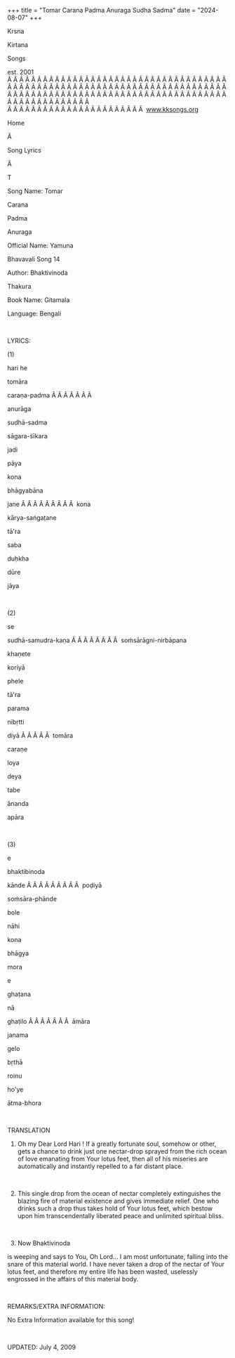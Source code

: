 +++ 
title = "Tomar Carana Padma Anuraga Sudha Sadma"
date = "2024-08-07"
+++

Krsna
 
Kirtana
 
Songs

est. 2001
Â Â Â Â Â Â Â Â Â Â Â Â Â Â Â Â Â Â Â Â Â Â Â Â Â Â Â Â Â Â Â Â Â Â Â Â Â Â Â Â Â Â Â Â Â Â Â Â Â Â Â Â Â Â Â Â Â Â Â Â Â Â Â Â Â Â Â Â Â Â Â Â Â Â Â Â Â Â Â Â Â Â Â Â Â Â Â Â Â Â Â Â Â Â Â Â Â Â Â Â Â Â Â Â Â Â Â Â Â Â Â Â Â Â Â Â Â Â Â Â Â Â Â Â Â  
Â Â Â Â Â Â Â Â Â Â Â Â Â Â Â Â Â Â Â Â Â Â Â  
www.kksongs.org








Home


Ã 
 
Song Lyrics
 
Ã 
 
T


Song Name: 
Tomar
 
Carana
 
Padma
 
Anuraga


Official Name: 
Yamuna
 
Bhavavali
 Song 14


Author: 
Bhaktivinoda
 
Thakura


Book Name: 
Gitamala


Language: 
Bengali


 


LYRICS:


(1)


hari
 he


tomāra
 
caraṇa-padma
Â Â Â Â Â Â Â 

anurāga
 
sudhā-sadma


sāgara-śīkara
 
jadi
 
pāya


kona
 
bhāgyabāna
 
jane
Â Â Â Â Â Â Â Â Â  
kona
 
kārya-sańgaṭane


tā'ra
 
saba
 
duḥkha
 
dūre
 
jāya


 


(2)


se
 
sudhā-samudra-kaṇa
Â Â Â Â Â Â Â Â  
soḿsārāgni-nirbāpana


khaṇete
 
koriyā
 
phele
 
tā'ra


parama
 
nibṛtti
 
diyā
Â Â Â Â Â  
tomāra
 
caraṇe
 
loya


deya
 
tabe
 
ānanda
 
apāra


 


(3)


e
 
bhaktibinoda
 
kānde
Â Â Â Â Â Â Â Â Â  
poḍiyā
 
soḿsāra-phānde


bole
 
nāhi
 
kona
 
bhāgya
 
mora


e
 
ghaṭana
 
nā
 
ghaṭilo
Â Â Â Â Â Â Â  
āmāra


janama
 
gelo


bṛthā
 
roinu
 
ho'ye
 
ātma-bhora


 


TRANSLATION


1) Oh my Dear Lord 
Hari
! If a greatly fortunate soul, somehow or other, gets a
chance to drink just one nectar-drop sprayed from the rich ocean of love
emanating from Your lotus feet, then all of his miseries are automatically and
instantly repelled to a far distant place.


 


2) This single drop from
the ocean of nectar completely extinguishes the blazing fire of material
existence and gives immediate relief. One who drinks such a drop thus takes
hold of 
Your
 lotus feet, which bestow upon him
transcendentally liberated peace and unlimited spiritual bliss.


 


3) Now 
Bhaktivinoda

is weeping and says to You, Oh Lord... I am most unfortunate, falling into the
snare of this material world. I have never taken a drop of the nectar of 
Your
 lotus feet, and therefore my entire life has been
wasted, uselessly engrossed in the affairs of this material body.


 


REMARKS/EXTRA INFORMATION:


No
Extra Information available for this song!


 


UPDATED:
 July 4, 2009